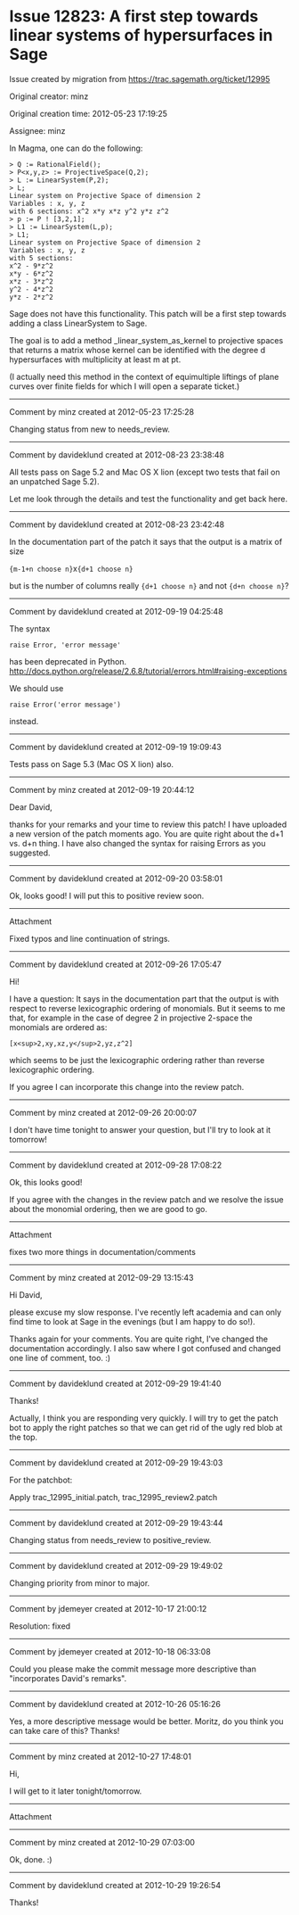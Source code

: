 # Issue 12823: A first step towards linear systems of hypersurfaces in Sage

Issue created by migration from https://trac.sagemath.org/ticket/12995

Original creator: minz

Original creation time: 2012-05-23 17:19:25

Assignee: minz

In Magma, one can do the following:

```
> Q := RationalField();
> P<x,y,z> := ProjectiveSpace(Q,2);
> L := LinearSystem(P,2);
> L;
Linear system on Projective Space of dimension 2
Variables : x, y, z
with 6 sections: x^2 x*y x*z y^2 y*z z^2
> p := P ! [3,2,1];
> L1 := LinearSystem(L,p);
> L1;
Linear system on Projective Space of dimension 2
Variables : x, y, z
with 5 sections:
x^2 - 9*z^2
x*y - 6*z^2
x*z - 3*z^2
y^2 - 4*z^2
y*z - 2*z^2
```

Sage does not have this functionality. This patch will be a first step towards adding a class LinearSystem to Sage.

The goal is to add a method _linear_system_as_kernel to projective spaces that returns a matrix whose kernel can be identified with the degree d hypersurfaces with multiplicity at least m at pt.

(I actually need this method in the context of equimultiple liftings of plane curves over finite fields for which I will open a separate ticket.)


---

Comment by minz created at 2012-05-23 17:25:28

Changing status from new to needs_review.


---

Comment by davideklund created at 2012-08-23 23:38:48

All tests pass on Sage 5.2 and Mac OS X lion (except two tests that fail on an unpatched Sage 5.2).

Let me look through the details and test the functionality and get back here.


---

Comment by davideklund created at 2012-08-23 23:42:48

In the documentation part of the patch it says that the output is a matrix of size 

`{m-1+n choose n}`x`{d+1 choose n}` 

but is the number of columns really `{d+1 choose n}` and not `{d+n choose n}`?


---

Comment by davideklund created at 2012-09-19 04:25:48

The syntax

`raise Error, 'error message'`

has been deprecated in Python. http://docs.python.org/release/2.6.8/tutorial/errors.html#raising-exceptions

We should use

`raise Error('error message')`

instead.


---

Comment by davideklund created at 2012-09-19 19:09:43

Tests pass on Sage 5.3 (Mac OS X lion) also.


---

Comment by minz created at 2012-09-19 20:44:12

Dear David,

thanks for your remarks and your time to review this patch! I have uploaded a new version of the patch moments ago. You are quite right about the d+1 vs. d+n thing. I have also changed the syntax for raising Errors as you suggested.


---

Comment by davideklund created at 2012-09-20 03:58:01

Ok, looks good! I will put this to positive review soon.


---

Attachment

Fixed typos and line continuation of strings.


---

Comment by davideklund created at 2012-09-26 17:05:47

Hi!

I have a question: It says in the documentation part that the output is with respect to reverse lexicographic ordering of monomials. But it seems to me that, for example in the case of degree 2 in projective 2-space the monomials are ordered as:

`[x<sup>2,xy,xz,y</sup>2,yz,z^2]`

which seems to be just the lexicographic ordering rather than reverse lexicographic ordering.

If you agree I can incorporate this change into the review patch.


---

Comment by minz created at 2012-09-26 20:00:07

I don't have time tonight to answer your question, but I'll try to look at it tomorrow!


---

Comment by davideklund created at 2012-09-28 17:08:22

Ok, this looks good!

If you agree with the changes in the review patch and we resolve the issue about the monomial ordering, then we are good to go.


---

Attachment

fixes two more things in documentation/comments


---

Comment by minz created at 2012-09-29 13:15:43

Hi David,

please excuse my slow response. I've recently left academia and can only find time to look at Sage in the evenings (but I am happy to do so!).

Thanks again for your comments. You are quite right, I've changed the documentation accordingly. I also saw where I got confused and changed one line of comment, too. :)


---

Comment by davideklund created at 2012-09-29 19:41:40

Thanks!

Actually, I think you are responding very quickly. I will try to get the patch bot to apply the right patches so that we can get rid of the ugly red blob at the top.


---

Comment by davideklund created at 2012-09-29 19:43:03

For the patchbot:

Apply trac_12995_initial.patch, trac_12995_review2.patch


---

Comment by davideklund created at 2012-09-29 19:43:44

Changing status from needs_review to positive_review.


---

Comment by davideklund created at 2012-09-29 19:49:02

Changing priority from minor to major.


---

Comment by jdemeyer created at 2012-10-17 21:00:12

Resolution: fixed


---

Comment by jdemeyer created at 2012-10-18 06:33:08

Could you please make the commit message more descriptive than "incorporates David's remarks".


---

Comment by davideklund created at 2012-10-26 05:16:26

Yes, a more descriptive message would be better. Moritz, do you think you can take care of this? Thanks!


---

Comment by minz created at 2012-10-27 17:48:01

Hi,

I will get to it later tonight/tomorrow.


---

Attachment


---

Comment by minz created at 2012-10-29 07:03:00

Ok, done. :)


---

Comment by davideklund created at 2012-10-29 19:26:54

Thanks!
